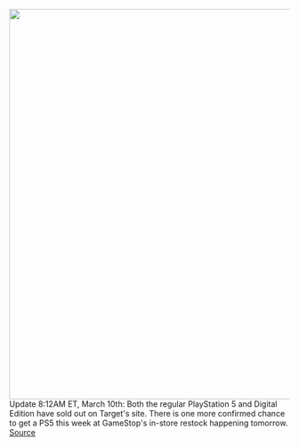 <img src='https://cdn.vox-cdn.com/thumbor/uJhfDu6vQrattDs9cWpknHkDMAA=/0x0:2040x1147/1200x800/filters:focal(857x411:1183x737)/cdn.vox-cdn.com/uploads/chorus_image/image/70603200/vpavic_4261_20201023_0018.0.jpg' width='700px' /><br/>
Update 8:12AM ET, March 10th: Both the regular PlayStation 5 and Digital Edition have sold out on Target's site. There is one more confirmed chance to get a PS5 this week at GameStop's in-store restock happening tomorrow.
<a href='https://www.theverge.com/2022/3/10/22937311/sony-playstation-5-console-restock-ps5-target-avaibility-check-inventory'> Source <a/>